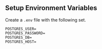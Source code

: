 ## Setup Environment Variables

Create a `.env` file with the following set.

```
POSTGRES_USER=
POSTGRES_PASSWORD=
POSTGRES_DB=
POSTGRES_HOST=

```
